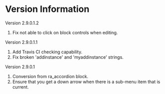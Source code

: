 Version Information
===================
Version 2.9.0.1.2
  1. Fix not able to click on block controls when editing.

Version 2.9.0.1.1
  1. Add Travis CI checking capability.
  2. Fix broken 'addinstance' and 'myaddinstance' strings.

Version 2.9.0.1
  1. Conversion from ra_accordion block.
  2. Ensure that you get a down arrow when there is a sub-menu item that is current.